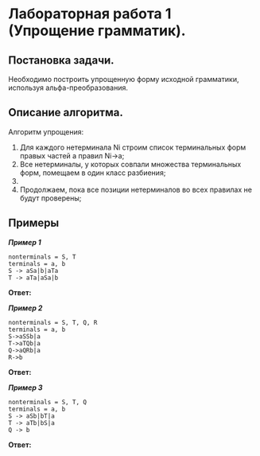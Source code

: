 # Лабораторная работа 1 (Упрощение грамматик).

## Постановка задачи.
Необходимо построить упрощенную форму исходной грамматики, используя альфа-преобразования.

## Описание алгоритма.
Алгоритм упрощения:
1. Для каждого нетерминала Ni строим список терминальных форм правых частей a правил Ni->a;
2. Все нетерминалы, у которых совпали множества терминальных форм, помещаем в один класс разбиения;
3. 
4. Продолжаем, пока все позиции нетерминалов во всех правилах не будут проверены;


## Примеры
***Пример 1***
```
nonterminals = S, T
terminals = a, b
S -> aSa|b|aTa
T -> aTa|aSa|b
```
**Ответ:**

***Пример 2***
```
nonterminals = S, T, Q, R
terminals = a, b
S->aSSb|a
T->aTQb|a
Q->aQRb|a
R->b
```
**Ответ:**

***Пример 3***
```
nonterminals = S, T, Q
terminals = a, b
S -> aSb|bT|a
T -> aTb|bS|a
Q -> b
```
**Ответ:**